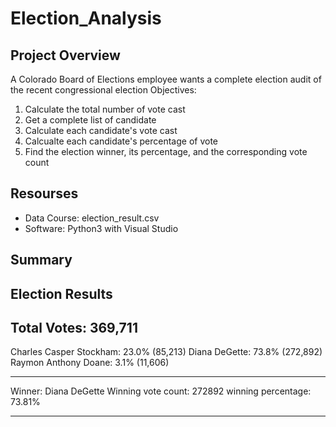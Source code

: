 # Election_Analysis

## Project Overview 
A Colorado Board of Elections employee wants a complete election audit of the recent congressional election 
Objectives: 
1. Calculate the total number of vote cast 
2. Get a complete list of candidate 
3. Calculate each candidate's vote cast
4. Calcualte each candidate's percentage of vote
5. Find the election winner, its percentage, and the corresponding vote count

## Resourses 
- Data Course: election_result.csv 
- Software: Python3 with Visual Studio 

## Summary
Election Results
--------------
Total Votes: 369,711
---------
Charles Casper Stockham: 23.0% (85,213)
Diana DeGette: 73.8% (272,892)
Raymon Anthony Doane: 3.1% (11,606)
______________________
Winner: Diana DeGette
Winning vote count: 272892
winning percentage: 73.81%
_______________________

